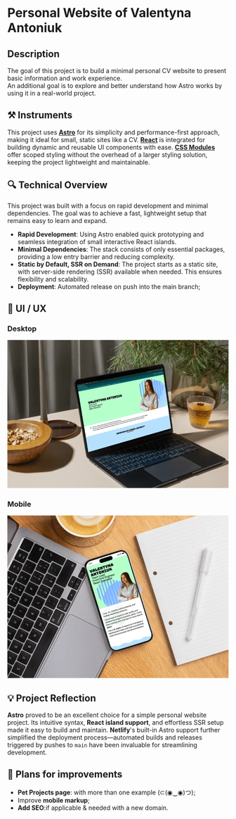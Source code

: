 # Personal Website of Valentyna Antoniuk

## Description

The goal of this project is to build a minimal personal CV website to present basic information and work experience.  
An additional goal is to explore and better understand how Astro works by using it in a real-world project.

## ⚒️ Instruments

This project uses **[Astro](https://astro.build/)** for its simplicity and performance-first approach, making it ideal for small, static sites like a CV.
**[React](https://reactjs.org/)** is integrated for building dynamic and reusable UI components with ease.
**[CSS Modules](https://github.com/css-modules/css-modules)** offer scoped styling without the overhead of a larger styling solution, keeping the project lightweight and maintainable.

## 🔍 Technical Overview

This project was built with a focus on rapid development and minimal dependencies. The goal was to achieve a fast, lightweight setup that remains easy to learn and expand.

- **Rapid Development**: Using Astro enabled quick prototyping and seamless integration of small interactive React islands.
- **Minimal Dependencies**: The stack consists of only essential packages, providing a low entry barrier and reducing complexity.
- **Static by Default, SSR on Demand**: The project starts as a static site, with server-side rendering (SSR) available when needed. This ensures flexibility and scalability.
- **Deployment**: Automated release on push into the main branch;

## 🎨 UI / UX

### Desktop

![plot](/public/readme/mock-desktop.webp)

### Mobile

![plot](/public/readme/mock-mobile.webp)

## 💡 Project Reflection

**Astro** proved to be an excellent choice for a simple personal website project.
Its intuitive syntax, **React island support**, and effortless SSR setup made it easy to build and maintain.
**Netlify**'s built-in Astro support further simplified the deployment process—automated builds and releases triggered by pushes to `main` have been invaluable for streamlining development.

## 📅 Plans for improvements

- **Pet Projects page**: with more than one example (⊂(◉‿◉)つ);
- Improve **mobile markup**;
- **Add SEO**:if applicable & needed with a new domain.
